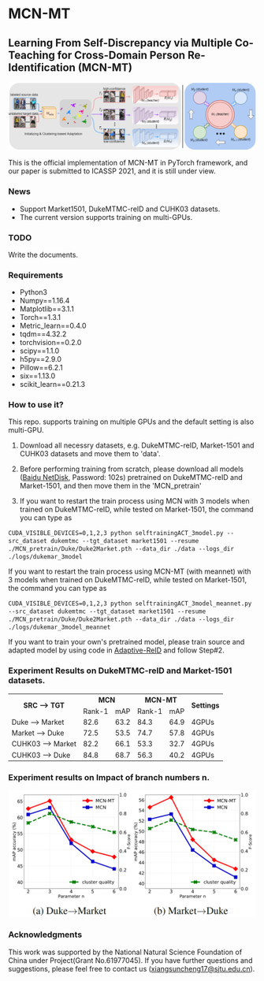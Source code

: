 # MCN-MT

## Learning From Self-Discrepancy via Multiple Co-Teaching for Cross-Domain Person Re-Identification (MCN-MT)

<img src='images/MCN-MT.png'/>

This is the official implementation of MCN-MT in PyTorch framework, and our paper is submitted to ICASSP 2021, and it is still under view. 

### News
- Support Market1501, DukeMTMC-reID and CUHK03 datasets.
- The current version supports training on multi-GPUs.


### TODO
Write the documents.

### Requirements
- Python3
- Numpy==1.16.4
- Matplotlib==3.1.1
- Torch==1.3.1
- Metric_learn==0.4.0
- tqdm==4.32.2
- torchvision==0.2.0
- scipy==1.1.0
- h5py==2.9.0
- Pillow==6.2.1
- six==1.13.0
- scikit_learn==0.21.3

### How to use it?
This repo. supports training on multiple GPUs and the default setting is also multi-GPU.

1. Download all necessry datasets, e.g. DukeMTMC-reID, Market-1501 and CUHK03 datasets and move them to 'data'.  

2. Before performing training from scratch, please download all models ([Baidu NetDisk](https://pan.baidu.com/s/1WcjIyvoW8RI-FrEdsnLVgg), Password: 102s) pretrained on DukeMTMC-reID and Market-1501, and then move them in the 'MCN_pretrain'

3. If you want to restart the train process using MCN with 3 models when trained on DukeMTMC-reID, while tested on Market-1501, the command you can type as
```
CUDA_VISIBLE_DEVICES=0,1,2,3 python selftrainingACT_3model.py --src_dataset dukemtmc --tgt_dataset market1501 --resume ./MCN_pretrain/Duke/Duke2Market.pth --data_dir ./data --logs_dir ./logs/dukemar_3model
```

If you want to restart the train process using MCN-MT (with meannet) with 3 models when trained on DukeMTMC-reID, while tested on Market-1501, the command you can type as
```
CUDA_VISIBLE_DEVICES=0,1,2,3 python selftrainingACT_3model_meannet.py --src_dataset dukemtmc --tgt_dataset market1501 --resume ./MCN_pretrain/Duke/Duke2Market.pth --data_dir ./data --logs_dir ./logs/dukemar_3model_meannet
```

If you want to train your own's pretrained model, please train source and adapted model by using code in [Adaptive-ReID](https://github.com/LcDog/DomainAdaptiveReID) and follow Step#2.

### Experiment Results on DukeMTMC-reID and Market-1501 datasets.
<!-- markdownlint-disable MD033 -->
<table>
    <tr>
        <th rowspan="2">SRC --&gt; TGT</th>
        <th colspan="2">MCN</th>
        <th colspan="2">MCN-MT</th>
        <th rowspan="2">Settings</th>
    </tr>
    <tr>
        <td>Rank-1</td>
        <td>mAP</td>
        <td>Rank-1</td>
        <td>mAP</td>
    </tr>
    <tr><td>Duke --&gt; Market</td><td>82.6</td><td>63.2</td><td>84.3</td><td>64.9</td><td>4GPUs</td></tr>
    <tr><td>Market --&gt; Duke</td><td>72.5</td><td>53.5</td><td>74.7</td><td>57.8</td><td>4GPUs</td></tr>
    <tr><td>CUHK03 --&gt; Market</td><td>82.2</td><td>66.1</td><td>53.3</td><td>32.7</td><td>4GPUs</td></tr>
    <tr><td>CUHK03 --&gt; Duke</td><td>84.8</td><td>68.7</td><td>56.3</td><td>40.2</td><td>4GPUs</td></tr>
</table>

### Experiment results on Impact of branch numbers n.
<img src='images/results.png'/>

### Acknowledgments
This work was supported by the National Natural Science Foundation of China under Project(Grant No.61977045).
If you have further questions and suggestions, please feel free to contact us (xiangsuncheng17@sjtu.edu.cn).